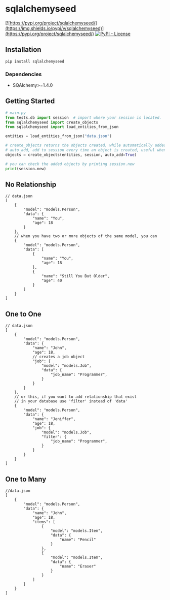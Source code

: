 # sqlalchemyseed

[![https://pypi.org/project/sqlalchemyseed/](https://img.shields.io/pypi/v/sqlalchemyseed)](https://pypi.org/project/sqlalchemyseed/)
[![PyPI - License](https://img.shields.io/pypi/l/sqlalchemyseed)](https://github.com/jedymatt/sqlalchemyseed/blob/main/LICENSE)

## Installation

```commandline
pip install sqlalchemyseed
```

### Dependencies

* SQAlchemy>=1.4.0

## Getting Started

```python
# main.py
from tests.db import session  # import where your session is located.
from sqlalchemyseed import create_objects
from sqlalchemyseed import load_entities_from_json

entities = load_entities_from_json("data.json")

# create_objects returns the objects created, while automatically added them to the session
# auto_add, add to session every time an object is created, useful when you have 'filter' field
objects = create_objects(entities, session, auto_add=True)

# you can check the added objects by printing session.new
print(session.new)

```

## No Relationship

```json5
// data.json
[
    {
        "model": "models.Person",
        "data": {
            "name": "You",
            "age": 18
        }
    },
    // when you have two or more objects of the same model, you can
    {
        "model": "models.Person",
        "data": [
            {
                "name": "You",
                "age": 18
            },
            {
                "name": "Still You But Older",
                "age": 40
            }
        ]
    }
]
```

## One to One

```json5
// data.json
[
    {
        "model": "models.Person",
        "data": {
            "name": "John",
            "age": 18,
            // creates a job object
            "job": {
                "model": "models.Job",
                "data": {
                    "job_name": "Programmer",
                }
            }
        }
    },
    // or this, if you want to add relationship that exist
    // in your database use 'filter' instead of 'data'
    {
        "model": "models.Person",
        "data": {
            "name": "Jeniffer",
            "age": 18,
            "job": {
                "model": "models.Job",
                "filter": {
                    "job_name": "Programmer",
                }
            }
        }
    }
]
```

## One to Many

```json5
//data.json
[
    {
        "model": "models.Person",
        "data": {
            "name": "John",
            "age": 18,
            "items": [
                {
                    "model": "models.Item",
                    "data": {
                        "name": "Pencil"
                    }
                },
                {
                    "model": "models.Item",
                    "data": {
                        "name": "Eraser"
                    }
                }
            ]
        }
    }
]
```